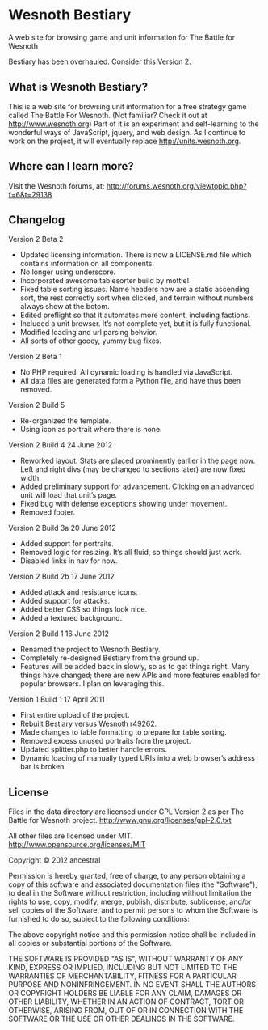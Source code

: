 # Wesnoth Bestiary
A web site for browsing game and unit information for The Battle for Wesnoth

Bestiary has been overhauled. Consider this Version 2.

## What is Wesnoth Bestiary?
This is a web site for browsing unit information for a free strategy game called The Battle For Wesnoth. (Not familiar? Check it out at http://www.wesnoth.org) Part of it is an experiment and self-learning to the wonderful ways of JavaScript, jquery, and web design. As I continue to work on the project, it will eventually replace http://units.wesnoth.org.

## Where can I learn more?
Visit the Wesnoth forums, at:
http://forums.wesnoth.org/viewtopic.php?f=6&t=29138

## Changelog
Version 2 Beta 2
* Updated licensing information. There is now a LICENSE.md file which
contains information on all components.
* No longer using underscore.
* Incorporated awesome tablesorter build by mottie!
* Fixed table sorting issues. Name headers now are a static ascending
sort, the rest correctly sort when clicked, and terrain without numbers
always show at the botom.
* Edited preflight so that it automates more content, including
factions.
* Included a unit browser. It’s not complete yet, but it is fully
functional.
* Modified loading and url parsing behvior.
* All sorts of other gooey, yummy bug fixes.

Version 2 Beta 1
* No PHP required. All dynamic loading is handled via JavaScript.
* All data files are generated form a Python file, and have thus been
removed.

Version 2 Build 5
* Re-organized the template.
* Using icon as portrait where there is none.

Version 2 Build 4
24 June 2012
* Reworked layout. Stats are placed prominently earlier in the page now. Left and right divs (may be changed to sections later) are now fixed width.
* Added preliminary support for advancement. Clicking on an advanced unit will load that unit’s page.
* Fixed bug with defense exceptions showing under movement.
* Removed footer.

Version 2 Build 3a
20 June 2012
* Added support for portraits.
* Removed logic for resizing. It’s all fluid, so things should just work.
* Disabled links in nav for now.

Version 2 Build 2b
17 June 2012
* Added attack and resistance icons.
* Added support for attacks.
* Added better CSS so things look nice.
* Added a textured background.

Version 2 Build 1
16 June 2012
* Renamed the project to Wesnoth Bestiary.
* Completely re-designed Bestiary from the ground up.
* Features will be added back in slowly, so as to get things right. Many things have changed; there are new APIs and more features enabled for popular browsers. I plan on leveraging this.

Version 1 Build 1
17 April 2011
* First entire upload of the project.
* Rebuilt Bestiary versus Wesnoth r49262.
* Made changes to table formatting to prepare for table sorting.
* Removed excess unused portraits from the project.
* Updated splitter.php to better handle errors.
* Dynamic loading of manually typed URIs into a web browser’s address bar is broken.

## License
Files in the data directory are licensed under GPL Version 2 as per The Battle for Wesnoth project.
http://www.gnu.org/licenses/gpl-2.0.txt

All other files are licensed under MIT.
http://www.opensource.org/licenses/MIT


Copyright © 2012 ancestral

Permission is hereby granted, free of charge, to any person obtaining a copy of this software and associated documentation files (the "Software"), to deal in the Software without restriction, including without limitation the rights to use, copy, modify, merge, publish, distribute, sublicense, and/or sell copies of the Software, and to permit persons to whom the Software is furnished to do so, subject to the following conditions:

The above copyright notice and this permission notice shall be included in all copies or substantial portions of the Software.

THE SOFTWARE IS PROVIDED "AS IS", WITHOUT WARRANTY OF ANY KIND, EXPRESS OR IMPLIED, INCLUDING BUT NOT LIMITED TO THE WARRANTIES OF MERCHANTABILITY, FITNESS FOR A PARTICULAR PURPOSE AND NONINFRINGEMENT. IN NO EVENT SHALL THE AUTHORS OR COPYRIGHT HOLDERS BE LIABLE FOR ANY CLAIM, DAMAGES OR OTHER LIABILITY, WHETHER IN AN ACTION OF CONTRACT, TORT OR OTHERWISE, ARISING FROM, OUT OF OR IN CONNECTION WITH THE SOFTWARE OR THE USE OR OTHER DEALINGS IN THE SOFTWARE.